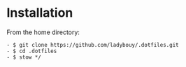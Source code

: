 # Installation
From the home directory:

    - $ git clone https://github.com/ladybouy/.dotfiles.git 
    - $ cd .dotfiles
    - $ stow */ 
